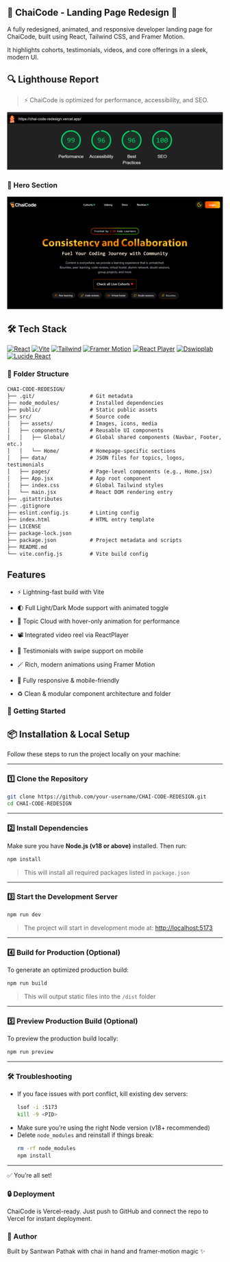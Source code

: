 ## 🧋 ChaiCode - Landing Page Redesign 🚀

A fully redesigned, animated, and responsive developer landing page for ChaiCode, built using React, Tailwind CSS, and Framer Motion.

It highlights cohorts, testimonials, videos, and core offerings in a sleek, modern UI.

## 🔍 Lighthouse Report

> ⚡ ChaiCode is optimized for performance, accessibility, and SEO.

<p align="center">
  <img src="./public/readme-assets/report.png" alt="Lighthouse Report" width="800" />
</p>


### 🧋 Hero Section
![Hero Section](./public/readme-assets/hero.png)

## 🛠 Tech Stack

[![React](https://img.shields.io/badge/React-18-blue?style=for-the-badge&logo=react)](https://reactjs.org)
[![Vite](https://img.shields.io/badge/Vite-Build-F7DF1E?style=for-the-badge&logo=vite)](https://vitejs.dev)
[![Tailwind](https://img.shields.io/badge/Tailwind_CSS-Utility--First-38B2AC?style=for-the-badge&logo=tailwind-css)](https://tailwindcss.com)
[![Framer Motion](https://img.shields.io/badge/Framer--Motion-Animation-EF476F?style=for-the-badge&logo=framer)](https://www.framer.com/motion/)
[![React Player](https://img.shields.io/badge/React--Player-Video--Embed-4B5563?style=for-the-badge)](https://github.com/cookpete/react-player)
[![Dswipplab](https://img.shields.io/badge/Dswipplab-Carousel-F97316?style=for-the-badge)](https://www.dswipplab.dev/)
[![Lucide React](https://img.shields.io/badge/Lucide--React-Icon--Pack-0EA5E9?style=for-the-badge&logo=lucide)](https://lucide.dev)








### 📁 Folder Structure

```
CHAI-CODE-REDESIGN/
├── .git/                  # Git metadata
├── node_modules/          # Installed dependencies
├── public/                # Static public assets
├── src/                   # Source code
│   ├── assets/            # Images, icons, media
│   ├── components/        # Reusable UI components
│   │   ├── Global/        # Global shared components (Navbar, Footer, etc.)
│   │   └── Home/          # Homepage-specific sections
│   ├── data/              # JSON files for topics, logos, testimonials
│   ├── pages/             # Page-level components (e.g., Home.jsx)
│   ├── App.jsx            # App root component
│   ├── index.css          # Global Tailwind styles
│   └── main.jsx           # React DOM rendering entry
├── .gitattributes
├── .gitignore
├── eslint.config.js       # Linting config
├── index.html             # HTML entry template
├── LICENSE
├── package-lock.json
├── package.json           # Project metadata and scripts
├── README.md
└── vite.config.js         # Vite build config
```


## Features

* ⚡ Lightning-fast build with Vite

* 🌓 Full Light/Dark Mode support with animated toggle

* 🧠 Topic Cloud with hover-only animation for performance

* 📽️ Integrated video reel via ReactPlayer

* 💬 Testimonials with swipe support on mobile

* 🪄 Rich, modern animations using Framer Motion

* 📱 Fully responsive & mobile-friendly

* ♻️ Clean & modular component architecture and folder 

### 🚀 Getting Started

## 📦 Installation & Local Setup

Follow these steps to run the project locally on your machine:

---

### 1️⃣ Clone the Repository

```bash
git clone https://github.com/your-username/CHAI-CODE-REDESIGN.git
cd CHAI-CODE-REDESIGN
```

---

### 2️⃣ Install Dependencies

Make sure you have **Node.js (v18 or above)** installed. Then run:

```bash
npm install
```

> This will install all required packages listed in `package.json`

---

### 3️⃣ Start the Development Server

```bash
npm run dev
```

> The project will start in development mode at:
> [http://localhost:5173](http://localhost:5173)

---

### 4️⃣ Build for Production (Optional)

To generate an optimized production build:

```bash
npm run build
```

> This will output static files into the `/dist` folder

---

### 5️⃣ Preview Production Build (Optional)

To preview the production build locally:

```bash
npm run preview
```

---

### 🛠 Troubleshooting

- If you face issues with port conflict, kill existing dev servers:
  ```bash
  lsof -i :5173
  kill -9 <PID>
  ```
- Make sure you’re using the right Node version (v18+ recommended)
- Delete `node_modules` and reinstall if things break:
  ```bash
  rm -rf node_modules
  npm install
  ```

---

✅ You’re all set! 
### 🔒 Deployment

ChaiCode is Vercel-ready. Just push to GitHub and connect the repo to Vercel for instant deployment.

### 🧠 Author

Built by Santwan Pathak with chai in hand and framer-motion magic ✨
